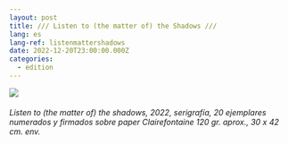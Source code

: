 ```yaml
---
layout: post
title: /// Listen to (the matter of) the Shadows ///
lang: es
lang-ref: listenmattershadows
date: 2022-12-20T23:00:00.000Z
categories:
  - edition
---
```


![](/Listen-to-\(the-matter-of\)-the-shadows-SCAN-\(300\)-UP.jpg)

###### *Listen to (the matter of) the shadows*, 2022, serigrafía, 20 ejemplares numerados y firmados sobre paper Clairefontaine 120 gr. aprox., 30 x 42 cm. env.
